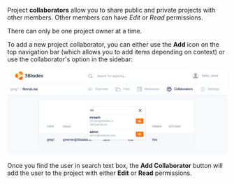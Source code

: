 Project **collaborators** allow you to share public and private projects with other members. Other members can have *Edit* or *Read* permissions.

There can only be one project owner at a time.

To add a new project collaborator, you can either use the **Add** icon on the top navigation bar (which allows you to add items depending on context) or use the collaborator's option in the sidebar:

![Screenshot](../img/add_collaborator.png)

Once you find the user in search text box, the **Add Collaborator** button will add the user to the project with either **Edit** or **Read** permissions.
